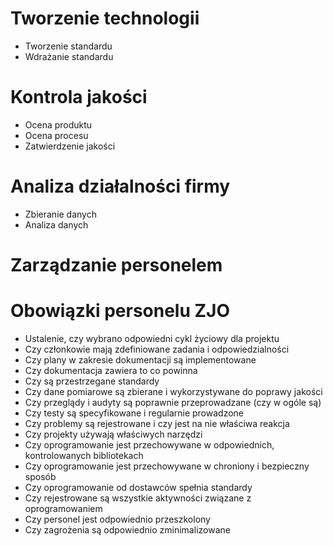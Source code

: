 # Tworzenie technologii
- Tworzenie standardu
- Wdrażanie standardu

# Kontrola jakości
- Ocena produktu
- Ocena procesu
- Zatwierdzenie jakości

# Analiza działalności firmy
- Zbieranie danych
- Analiza danych

# Zarządzanie personelem

# Obowiązki personelu ZJO
- Ustalenie, czy wybrano odpowiedni cykl życiowy dla projektu
- Czy członkowie mają zdefiniowane zadania i odpowiedzialności
- Czy plany w zakresie dokumentacji są implementowane
- Czy dokumentacja zawiera to co powinna
- Czy są przestrzegane standardy
- Czy dane pomiarowe są zbierane i wykorzystywane do poprawy jakości
- Czy przeglądy i audyty są poprawnie przeprowadzane (czy w ogóle są)
- Czy testy są specyfikowane i regularnie prowadzone
- Czy problemy są rejestrowane i czy jest na nie właściwa reakcja
- Czy projekty używają właściwych narzędzi
- Czy oprogramowanie jest przechowywane w odpowiednich, kontrolowanych bibliotekach
- Czy oprogramowanie jest przechowywane w chroniony i bezpieczny sposób
- Czy oprogramowanie od dostawców spełnia standardy
- Czy rejestrowane są wszystkie aktywności związane z oprogramowaniem
- Czy personel jest odpowiednio przeszkolony
- Czy zagrożenia są odpowiednio zminimalizowane